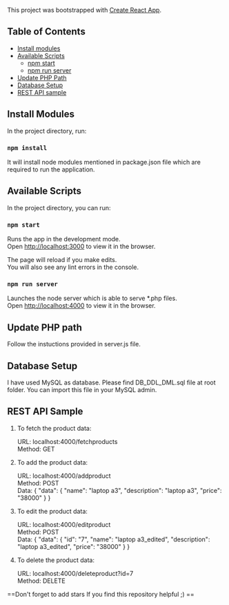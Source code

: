 This project was bootstrapped with [Create React App](https://github.com/facebookincubator/create-react-app).

## Table of Contents

- [Install modules](#install-modules)
- [Available Scripts](#available-scripts)
  - [npm start](#npm-start)
  - [npm run server](#npm-run-server)
- [Update PHP Path](#update-php-path)
- [Database Setup](#database-setup)
- [REST API sample](#rest-api-sample)

## Install Modules

In the project directory, run: 

### `npm install`

It will install node modules mentioned in package.json file which are required to run the application.

## Available Scripts

In the project directory, you can run:

### `npm start`

Runs the app in the development mode.<br>
Open [http://localhost:3000](http://localhost:3000) to view it in the browser.

The page will reload if you make edits.<br>
You will also see any lint errors in the console.

### `npm run server`

Launches the node server which is able to serve *.php files.<br>
Open [http://localhost:4000](http://localhost:4000) to view it in the browser.

## Update PHP path

Follow the instuctions provided in server.js file.

## Database Setup

I have used MySQL as database. Please find DB_DDL_DML.sql file at root folder. You can import this file in your MySQL admin.

## REST API Sample

  1. To fetch the product data:
     
     URL: localhost:4000/fetchproducts<br>
     Method: GET

  2. To add the product data:

     URL: localhost:4000/addproduct<br>
     Method: POST<br>
     Data:
      {
        "data": {
          "name": "laptop a3",
          "description": "laptop a3",
          "price": "38000"
        }
      }

  3. To edit the product data:

     URL: localhost:4000/editproduct<br>
     Method: POST<br>
     Data:
    {
        "data": {
            "id": "7",
            "name": "laptop a3_edited",
            "description": "laptop a3_edited",
            "price": "38000"
        }
    }

  4. To delete the product data:

     URL: localhost:4000/deleteproduct?id=7<br>
     Method: DELETE

==Don't forget to add stars If you find this repository helpful ;) ==
